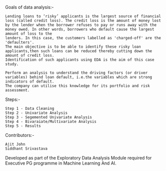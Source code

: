 Goals of data analysis:-

	Lending loans to ‘risky’ applicants is the largest source of financial loss (called credit loss). The credit loss is the amount of money lost
	by the lender when the borrower refuses to pay or runs away with the money owed. In other words, borrowers who default cause the largest amount of loss to the
	lenders. In this case, the customers labelled as 'charged-off' are the 'defaulters'.
	The main objective is to be able to identify these risky loan applicants,then such loans can be reduced thereby cutting down the amount of credit loss.
	Identification of such applicants using EDA is the aim of this case study.
	
	Perform an analysis to understand the driving factors (or driver variables) behind loan default, i.e.the variables which are strong indicators of default.
	The company can utilise this knowledge for its portfolio and risk assessment.



Steps:-

	Step 1 - Data Cleaning
	Step 2 - Univariate Analysis
	Step 3 - Segemented Univariate Analysis
	Step 4 - Bivaraiate/Multivariate Analysis
	Step 5 - Results



Contributors:-

	Ajit John
	Siddhant Srivastava


Developed as part of the Exploratory Data Analysis Module required for Executive PG programme in Machine Learning And AI.
